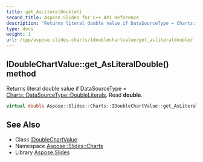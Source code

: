 ```yaml
---
title: get_AsLiteralDouble()
second_title: Aspose.Slides for C++ API Reference
description: "Returns literal double value if DataSourceType = Charts::DataSourceType::DoubleLiterals. Read double."
type: docs
weight: 1
url: /cpp/aspose.slides.charts/idoublechartvalue/get_asliteraldouble/
---
```

## IDoubleChartValue::get_AsLiteralDouble() method


Returns literal double value if DataSourceType = [Charts::DataSourceType::DoubleLiterals](../../datasourcetype/). Read **double**.

```cpp
virtual double Aspose::Slides::Charts::IDoubleChartValue::get_AsLiteralDouble()=0
```

## See Also

* Class [IDoubleChartValue](./)
* Namespace [Aspose::Slides::Charts](../)
* Library [Aspose.Slides](../../)